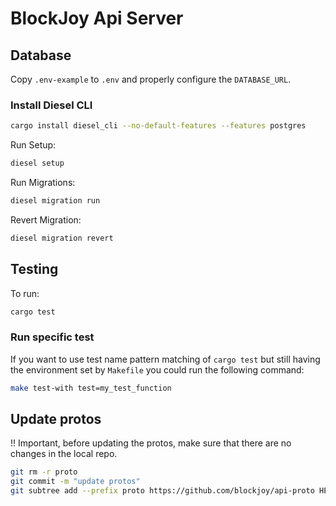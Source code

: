 # BlockJoy Api Server

## Database
Copy `.env-example` to `.env` and properly configure the `DATABASE_URL`.

### Install Diesel CLI
```bash
cargo install diesel_cli --no-default-features --features postgres
```

Run Setup:
```bash
diesel setup
```

Run Migrations:
```bash
diesel migration run
```

Revert Migration:
```bash
diesel migration revert
```

## Testing
To run:
```bash
cargo test
```

### Run specific test
If you want to use test name pattern matching of `cargo test` but still having the environment set by `Makefile` you could run the following command:

```bash
make test-with test=my_test_function
```


## Update protos
!! Important, before updating the protos, make sure that there are no changes in the local repo.

```bash
git rm -r proto
git commit -m "update protos"
git subtree add --prefix proto https://github.com/blockjoy/api-proto HEAD --squash
```

